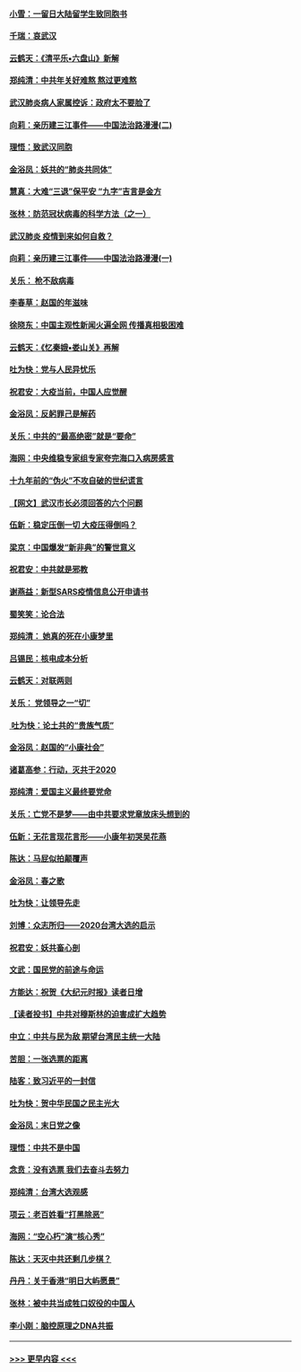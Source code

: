 #### [小雪：一留日大陆留学生致同胞书](../pages/nsc993/n11834624.md?t=01312044) 
#### [千瑞：哀武汉](../pages/nsc993/n11833647.md?t=01312044) 
#### [云鹤天：《清平乐▪六盘山》新解](../pages/nsc993/n11833611.md?t=01312044) 
#### [郑纯清：中共年关好难熬 熬过更难熬](../pages/nsc993/n11833489.md?t=01312044) 
#### [武汉肺炎病人家属控诉：政府太不要脸了](../pages/nsc993/n11833205.md?t=01312044) 
#### [向莉：亲历建三江事件——中国法治路漫漫(二)](../pages/nsc993/n11829102.md?t=01312044) 
#### [理悟：致武汉同胞](../pages/nsc993/n11831522.md?t=01312044) 
#### [金浴凤：妖共的“肺炎共同体”](../pages/nsc993/n11829448.md?t=01312044) 
#### [慧真：大难“三退”保平安 “九字”吉言是金方](../pages/nsc993/n11829501.md?t=01312044) 
#### [张林：防范冠状病毒的科学方法（之一）](../pages/nsc993/n11828618.md?t=01312044) 
#### [武汉肺炎 疫情到来如何自救？](../pages/nsc993/n11827632.md?t=01312044) 
#### [向莉：亲历建三江事件——中国法治路漫漫(一)](../pages/nsc993/n11827190.md?t=01312044) 
#### [关乐： 枪不敌病毒](../pages/nsc993/n11826746.md?t=01312044) 
#### [李春草：赵国的年滋味](../pages/nsc993/n11826321.md?t=01312044) 
#### [徐晓东：中国主观性新闻火遍全网 传播真相极困难](../pages/nsc993/n11826508.md?t=01312044) 
#### [云鹤天：《忆秦娥▪娄山关》再解](../pages/nsc993/n11824682.md?t=01312044) 
#### [吐为快：党与人民异忧乐](../pages/nsc993/n11824660.md?t=01312044) 
#### [祝君安：大疫当前，中国人应觉醒](../pages/nsc993/n11821946.md?t=01312044) 
#### [金浴凤：反躬罪己是解药](../pages/nsc993/n11820280.md?t=01312044) 
#### [关乐：中共的“最高绝密”就是“要命”](../pages/nsc993/n11816946.md?t=01312044) 
#### [海网：中央维稳专家组专家夸完海口入病房感言](../pages/nsc993/n11815138.md?t=01312044) 
#### [十九年前的“伪火”不攻自破的世纪谎言](../pages/nsc993/n11813238.md?t=01312044) 
#### [【网文】武汉市长必须回答的六个问题](../pages/nsc993/n11813848.md?t=01312044) 
#### [伍新：稳定压倒一切 大疫压得倒吗？](../pages/nsc993/n11812634.md?t=01312044) 
#### [梁京：中国爆发“新非典”的警世意义](../pages/nsc993/n11812554.md?t=01312044) 
#### [祝君安：中共就是邪教](../pages/nsc993/n11812431.md?t=01312044) 
#### [谢燕益：新型SARS疫情信息公开申请书](../pages/nsc993/n11808840.md?t=01312044) 
#### [蜀笑笑：论合法](../pages/nsc993/n11808064.md?t=01312044) 
#### [郑纯清： 她真的死在小康梦里](../pages/nsc993/n11806623.md?t=01312044) 
#### [吕锡民：核电成本分析](../pages/nsc993/n11806284.md?t=01312044) 
#### [云鹤天：对联两则](../pages/nsc993/n11805957.md?t=01312044) 
#### [关乐： 党领导之一“切”](../pages/nsc993/n11804505.md?t=01312044) 
#### [ 吐为快：论土共的“贵族气质”](../pages/nsc993/n11804490.md?t=01312044) 
#### [金浴凤：赵国的“小康社会”](../pages/nsc993/n11804452.md?t=01312044) 
#### [诸葛高参：行动，灭共于2020](../pages/nsc993/n11804120.md?t=01312044) 
#### [郑纯清：爱国主义最终要党命](../pages/nsc993/n11802197.md?t=01312044) 
#### [关乐：亡党不是梦——由中共要求党章放床头想到的](../pages/nsc993/n11802156.md?t=01312044) 
#### [伍新：无花言现花言形——小康年初哭吴花燕](../pages/nsc993/n11800044.md?t=01312044) 
#### [陈达：马屁似拍颠覆声](../pages/nsc993/n11800010.md?t=01312044) 
#### [金浴凤：春之歌](../pages/nsc993/n11797687.md?t=01312044) 
#### [吐为快：让领导先走](../pages/nsc993/n11797512.md?t=01312044) 
#### [刘博：众志所归——2020台湾大选的启示](../pages/nsc993/n11796878.md?t=01312044) 
#### [祝君安：妖共畜心剖](../pages/nsc993/n11794273.md?t=01312044) 
#### [文武：国民党的前途与命运](../pages/nsc993/n11794198.md?t=01312044) 
#### [方能达：祝贺《大纪元时报》读者日增](../pages/nsc993/n11793807.md?t=01312044) 
#### [【读者投书】中共对穆斯林的迫害成扩大趋势](../pages/nsc993/n11791371.md?t=01312044) 
#### [中立：中共与民为敌 期望台湾民主统一大陆](../pages/nsc993/n11790392.md?t=01312044) 
#### [苦胆：一张选票的距离](../pages/nsc993/n11788914.md?t=01312044) 
#### [陆客：致习近平的一封信](../pages/nsc993/n11788867.md?t=01312044) 
#### [吐为快：贺中华民国之民主光大](../pages/nsc993/n11788618.md?t=01312044) 
#### [金浴凤：末日党之像](../pages/nsc993/n11787475.md?t=01312044) 
#### [理悟：中共不是中国](../pages/nsc993/n11787463.md?t=01312044) 
#### [念贲：没有选票  我们去奋斗去努力](../pages/nsc993/n11787398.md?t=01312044) 
#### [郑纯清：台湾大选观感](../pages/nsc993/n11786210.md?t=01312044) 
#### [项云：老百姓看“打黑除恶”](../pages/nsc993/n11785398.md?t=01312044) 
#### [海网：“空心朽”演“核心秀”](../pages/nsc993/n11783874.md?t=01312044) 
#### [陈达：天灭中共还剩几步棋？](../pages/nsc993/n11783719.md?t=01312044) 
#### [丹丹：关于香港“明日大屿愿景”](../pages/nsc993/n11783273.md?t=01312044) 
#### [张林：被中共当成牲口奴役的中国人](../pages/nsc993/n11782397.md?t=01312044) 
#### [李小刚：脑控原理之DNA共振](../pages/nsc993/n11780962.md?t=01312044) 

----
#### [ >>> 更早内容 <<< ](../indexes/nsc993-earlier.md)
